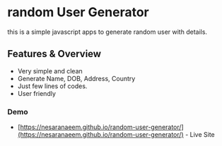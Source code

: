 # random User Generator
this is a simple javascript apps to generate random user with details.

## Features & Overview
- Very simple and clean
- Generate Name, DOB, Address, Country
- Just few lines of codes.
- User friendly

### Demo

- [https://nesaranaeem.github.io/random-user-generator/](https://nesaranaeem.github.io/random-user-generator/) - Live Site
